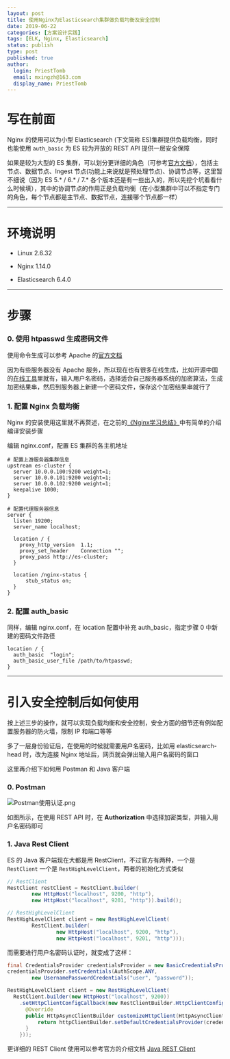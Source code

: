 ```yaml
---
layout: post
title: 使用Nginx为Elasticsearch集群做负载均衡及安全控制
date: 2019-06-22
categories: [方案设计实践]
tags: [ELK, Nginx, Elasticsearch]
status: publish
type: post
published: true
author:
  login: PriestTomb
  email: mxingzh@163.com
  display_name: PriestTomb
---
```


# 写在前面

Nginx 的使用可以为小型 Elasticsearch (下文简称 ES)集群提供负载均衡，同时也能使用 `auth_basic` 为 ES 较为开放的 REST API 提供一层安全保障

如果是较为大型的 ES 集群，可以划分更详细的角色（可参考[官方文档](https://www.elastic.co/guide/en/elasticsearch/reference/current/modules-node.html)），包括主节点、数据节点、Ingest 节点(功能上来说就是预处理节点)、协调节点等，这里暂不细说（因为 ES 5.* / 6.* / 7.* 各个版本还是有一些出入的，所以先挖个坑看看什么时候填），其中的协调节点的作用正是负载均衡（在小型集群中可以不指定专门的角色，每个节点都是主节点、数据节点，连接哪个节点都一样）

---

# 环境说明

* Linux 2.6.32

* Nginx 1.14.0

* Elasticsearch 6.4.0

---

# 步骤

### 0. 使用 htpasswd 生成密码文件

使用命令生成可以参考 Apache 的[官方文档](https://httpd.apache.org/docs/current/programs/htpasswd.html)

因为有些服务器没有 Apache 服务，所以现在也有很多在线生成，比如开源中国的[在线工具](https://tool.oschina.net/htpasswd)里就有，输入用户名密码，选择适合自己服务器系统的加密算法，生成加密结果串，然后到服务器上新建一个密码文件，保存这个加密结果串就行了

### 1. 配置 Nginx 负载均衡

Nginx 的安装使用这里就不再赘述，在之前的[《Nginx学习总结》](https://priesttomb.github.io/web%E6%9C%8D%E5%8A%A1%E5%99%A8/2018/11/12/Nginx%E5%AD%A6%E4%B9%A0%E6%80%BB%E7%BB%93/)中有简单的介绍编译安装步骤

编辑 nginx.conf，配置 ES 集群的各主机地址

```
# 配置上游服务器集群信息
upstream es-cluster {
  server 10.0.0.100:9200 weight=1;
  server 10.0.0.101:9200 weight=1;
  server 10.0.0.102:9200 weight=1;
  keepalive 1000;
}

# 配置代理服务器信息
server {
  listen 19200;
  server_name localhost;

  location / {
    proxy_http_version  1.1;
    proxy_set_header    Connection "";
    proxy_pass http://es-cluster;
  }

  location /nginx-status {
      stub_status on;
  }
}
```

### 2. 配置 auth_basic

同样，编辑 nginx.conf，在 location 配置中补充 auth_basic，指定步骤 0 中新建的密码文件路径

```
location / {
  auth_basic  "login";
  auth_basic_user_file /path/to/htpasswd;
}
```

---

# 引入安全控制后如何使用

按上述三步的操作，就可以实现负载均衡和安全控制，安全方面的细节还有例如配置服务器的防火墙，限制 IP 和端口等等

多了一层身份验证后，在使用的时候就需要用户名密码，比如用 elasticsearch-head 时，改为连接 Nginx 地址后，网页就会弹出输入用户名密码的窗口

这里再介绍下如何用 Postman 和 Java 客户端

### 0. Postman

![Postman使用认证.png](https://i.loli.net/2019/06/22/5d0d9a8f3371283876.png)

如图所示，在使用 REST API 时，在 **Authorization** 中选择加密类型，并输入用户名密码即可

### 1. Java Rest Client

ES 的 Java 客户端现在大都是用 RestClient，不过官方有两种，一个是 `RestClient` 一个是 `RestHighLevelClient`，两者的初始化方式类似

```java
// RestClient
RestClient restClient = RestClient.builder(
        new HttpHost("localhost", 9200, "http"),
        new HttpHost("localhost", 9201, "http")).build();

// RestHighLevelClient
RestHighLevelClient client = new RestHighLevelClient(
        RestClient.builder(
                new HttpHost("localhost", 9200, "http"),
                new HttpHost("localhost", 9201, "http")));
```

而需要进行用户名密码认证时，就变成了这样：

```java
final CredentialsProvider credentialsProvider = new BasicCredentialsProvider();
credentialsProvider.setCredentials(AuthScope.ANY,
        new UsernamePasswordCredentials("user", "password"));

RestHighLevelClient client = new RestHighLevelClient(
  RestClient.builder(new HttpHost("localhost", 9200))
    .setHttpClientConfigCallback(new RestClientBuilder.HttpClientConfigCallback() {
      @Override
      public HttpAsyncClientBuilder customizeHttpClient(HttpAsyncClientBuilder httpClientBuilder) {
          return httpClientBuilder.setDefaultCredentialsProvider(credentialsProvider);
      }
    }));
```

更详细的 REST Client 使用可以参考官方的介绍文档 [Java REST Client](https://www.elastic.co/guide/en/elasticsearch/client/java-rest/6.4/index.html)
